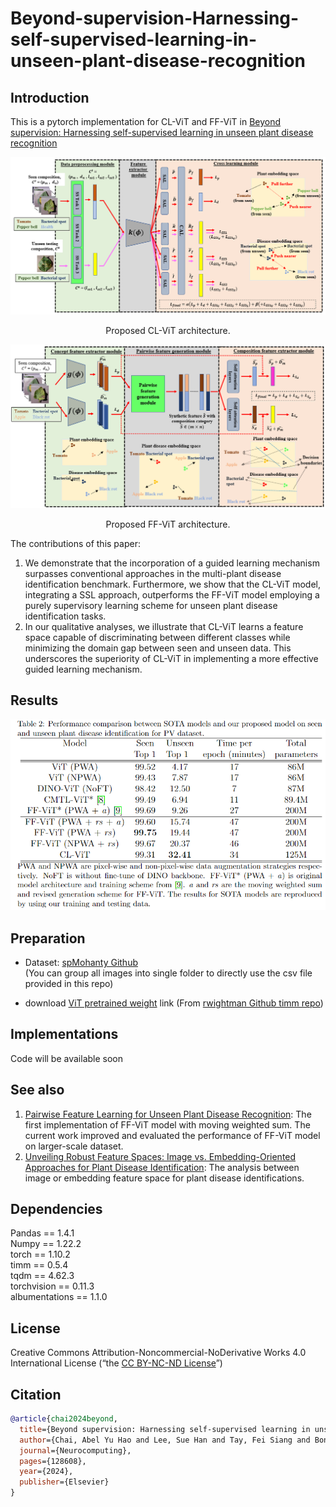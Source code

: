 # Beyond-supervision-Harnessing-self-supervised-learning-in-unseen-plant-disease-recognition

## Introduction
This is a pytorch implementation for CL-ViT and FF-ViT in [Beyond supervision: Harnessing self-supervised learning in unseen plant disease recognition](https://www.sciencedirect.com/science/article/pii/S0925231224013791)

![Cl-ViT](Figure/CL-ViT.png)
<p align="center">Proposed CL-ViT architecture.</p>


![FF-ViT](Figure/FF-ViT.png)
<p align="center">Proposed FF-ViT architecture.</p>

The contributions of this paper:
1. We demonstrate that the incorporation of a guided learning mechanism surpasses conventional approaches in the multi-plant disease identification benchmark. Furthermore, we show that the CL-ViT model, integrating a SSL approach, outperforms the FF-ViT model employing a purely supervisory learning scheme for unseen plant disease identification tasks.
2. In our qualitative analyses, we illustrate that CL-ViT learns a feature space capable of discriminating between different classes while minimizing the domain gap between seen and unseen data. This underscores the superiority of CL-ViT in implementing a more effective guided learning mechanism.

## Results
![Acc Results](Figure/results.png)
## Preparation

* Dataset: [spMohanty Github](https://github.com/spMohanty/PlantVillage-Dataset/tree/master)  
(You can group all images into single folder to directly use the csv file provided in this repo)

* download [ViT pretrained weight](https://github.com/rwightman/pytorch-image-models/releases/download/v0.1-vitjx/jx_vit_base_p16_224-80ecf9dd.pth) link (From [rwightman Github timm repo](https://github.com/huggingface/pytorch-image-models))
## Implementations
Code will be available soon

## See also
1. [Pairwise Feature Learning for Unseen Plant Disease Recognition](https://ieeexplore.ieee.org/abstract/document/10222401/): The first implementation of FF-ViT model with moving weighted sum. The current work improved and evaluated the performance of FF-ViT model on larger-scale dataset.
2. [Unveiling Robust Feature Spaces: Image vs. Embedding-Oriented Approaches for Plant Disease Identification](https://ieeexplore.ieee.org/abstract/document/10317550/): The analysis between image or embedding feature space for plant disease identifications.

## Dependencies
Pandas == 1.4.1  
Numpy == 1.22.2  
torch == 1.10.2  
timm == 0.5.4  
tqdm == 4.62.3  
torchvision == 0.11.3  
albumentations == 1.1.0  

## License

Creative Commons Attribution-Noncommercial-NoDerivative Works 4.0 International License (“the [CC BY-NC-ND License](https://creativecommons.org/licenses/by-nc-nd/4.0/)”)

## Citation

```bibtex
@article{chai2024beyond,
  title={Beyond supervision: Harnessing self-supervised learning in unseen plant disease recognition},
  author={Chai, Abel Yu Hao and Lee, Sue Han and Tay, Fei Siang and Bonnet, Pierre and Joly, Alexis},
  journal={Neurocomputing},
  pages={128608},
  year={2024},
  publisher={Elsevier}
}

